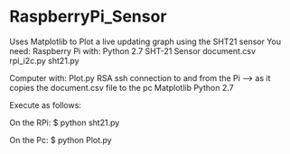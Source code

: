 # RaspberryPi_Sensor
Uses Matplotlib to Plot a live updating graph using the SHT21 sensor
You need:
Raspberry Pi with:
  Python 2.7
  SHT-21 Sensor
  document.csv
  rpi_i2c.py
  sht21.py
  
Computer with:
  Plot.py
  RSA ssh connection to and from the Pi
  --> as it copies the document.csv file to the pc
  Matplotlib
  Python 2.7
  
Execute as follows:
  
  On the RPi:
    $ python sht21.py
    
  On the Pc:
    $ python Plot.py
